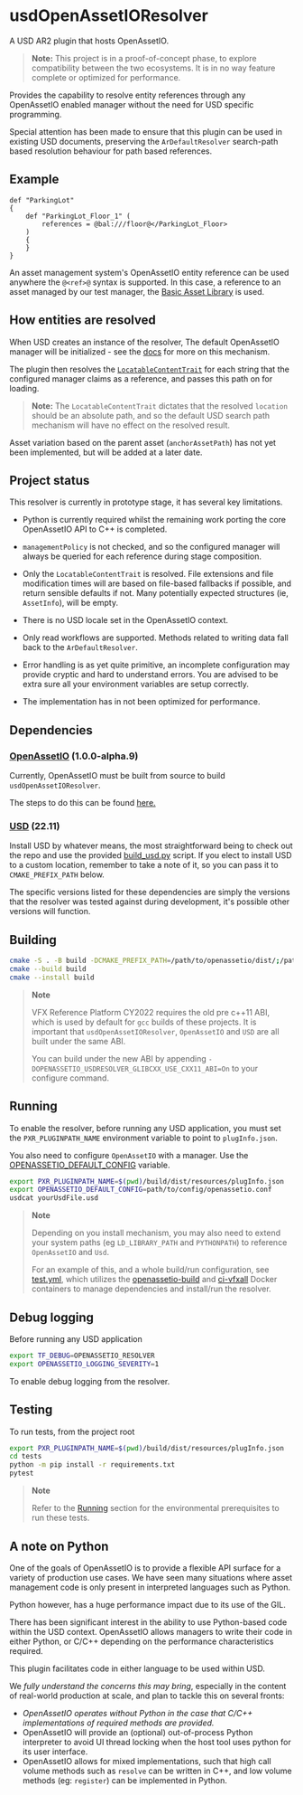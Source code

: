 # usdOpenAssetIOResolver

A USD AR2 plugin that hosts OpenAssetIO.

> **Note:**
> This project is in a proof-of-concept phase, to explore compatibility
> between the two ecosystems. It is in no way feature complete or
> optimized for performance.

Provides the capability to resolve entity references through any
OpenAssetIO enabled manager without the need for USD specific
programming.

Special attention has been made to ensure that this plugin can be used
in existing USD documents, preserving the `ArDefaultResolver`
search-path based resolution behaviour for path based references.

## Example

```usd
def "ParkingLot"
{
    def "ParkingLot_Floor_1" (
        references = @bal:///floor@</ParkingLot_Floor>
    )
    {
    }
}
```

An asset management system's OpenAssetIO entity reference can be used
anywhere the `@<ref>@` syntax is supported. In this case, a reference to
an asset managed by our test manager, the [Basic Asset
Library](https://github.com/OpenAssetIO/OpenAssetIO-Manager-BAL) is used.

## How entities are resolved

When USD creates an instance of the resolver, The default OpenAssetIO
manager will be initialized - see the
[docs](https://openassetio.github.io/OpenAssetIO/glossary.html#default_config_var)
for more on this mechanism.

The plugin then resolves the [`LocatableContentTrait`](https://github.com/OpenAssetIO/OpenAssetIO-MediaCreation/blob/659e641ce7e4dba6c5c6508c30b484fa31c1d61a/traits.yml#L54)
for each string that the configured manager claims as a reference, and
passes this path on for loading.

> **Note:**
> The `LocatableContentTrait` dictates that the resolved `location`
> should be an absolute path, and so the default USD search path
> mechanism will have no effect on the resolved result.

Asset variation based on the parent asset (`anchorAssetPath`) has not
yet been implemented, but will be added at a later date.

## Project status

This resolver is currently in prototype stage, it has several key
limitations.

- Python is currently required whilst the remaining work porting the
  core OpenAssetIO API to C++ is completed.

- `managementPolicy` is not checked, and so the configured manager will
  always be queried for each reference during stage composition.

- Only the `LocatableContentTrait` is resolved. File extensions and file
  modification times will are based on file-based fallbacks if possible,
  and return sensible defaults if not. Many potentially expected
  structures (ie, `AssetInfo`), will be empty.

- There is no USD locale set in the OpenAssetIO context.

- Only read workflows are supported. Methods related to writing data
  fall back to the `ArDefaultResolver`.

- Error handling is as yet quite primitive, an incomplete configuration
  may provide cryptic and hard to understand errors. You are advised to
  be extra sure all your environment variables are setup correctly.

- The implementation has in not been optimized for performance.

## Dependencies

### [OpenAssetIO](https://github.com/OpenAssetIO/OpenAssetIO/) (1.0.0-alpha.9)

Currently, OpenAssetIO must be built from source to build
`usdOpenAssetIOResolver`.

The steps to do this can be found
[here.](https://github.com/OpenAssetIO/OpenAssetIO/blob/main/doc/BUILDING.md)

### [USD](https://github.com/PixarAnimationStudios/USD) (22.11)

Install USD by whatever means, the most straightforward being to check
out the repo and use the provided
[build_usd.py](https://github.com/PixarAnimationStudios/USD/tree/release/build_scripts)
script. If you elect to install USD to a custom location, remember to
take a note of it, so you can pass it to `CMAKE_PREFIX_PATH` below.

The specific versions listed for these dependencies are simply the
versions that the resolver was tested against during development, it's
possible other versions will function.

## Building

```sh
cmake -S . -B build -DCMAKE_PREFIX_PATH=/path/to/openassetio/dist/;/path/to/USD
cmake --build build
cmake --install build
```

> **Note**
>
> VFX Reference Platform CY2022 requires the old pre c++11 ABI, which is
> used by default for `gcc` builds of these projects. It is important
> that `usdOpenAssetIOResolver`, `OpenAssetIO` and `USD` are all built
> under the same ABI.
>
> You can build under the new ABI by appending
> `-DOPENASSETIO_USDRESOLVER_GLIBCXX_USE_CXX11_ABI=On` to your configure
> command.

## Running

To enable the resolver, before running any USD application, you must set
the `PXR_PLUGINPATH_NAME` environment variable to point to
`plugInfo.json`.

You also need to configure `OpenAssetIO` with a manager. Use the
[OPENASSETIO_DEFAULT_CONFIG](https://openassetio.github.io/OpenAssetIO/glossary.html#default_config_var)
variable.

```sh
export PXR_PLUGINPATH_NAME=$(pwd)/build/dist/resources/plugInfo.json
export OPENASSETIO_DEFAULT_CONFIG=path/to/config/openassetio.conf
usdcat yourUsdFile.usd
```

> **Note**
>
> Depending on you install mechanism, you may also need to extend your
> system paths (eg `LD_LIBRARY_PATH` and `PYTHONPATH`) to reference
>`OpenAssetIO` and `Usd`.
>
> For an example of this, and a whole build/run configuration, see
> [test.yml](.github/workflows/test.yml), which utilizes the
> [openassetio-build](https://github.com/openassetio/OpenAssetIO/pkgs/container/openassetio-build)
> and [ci-vfxall](https://hub.docker.com/r/aswf/ci-vfxall) Docker
> containers to manage dependencies and install/run the resolver.

## Debug logging

Before running any USD application

```sh
export TF_DEBUG=OPENASSETIO_RESOLVER
export OPENASSETIO_LOGGING_SEVERITY=1
```

To enable debug logging from the resolver.

## Testing

To run tests, from the project root

```sh
export PXR_PLUGINPATH_NAME=$(pwd)/build/dist/resources/plugInfo.json
cd tests
python -m pip install -r requirements.txt
pytest
```

> **Note**
>
> Refer to the [Running](#running) section for the environmental
> prerequisites to run these tests.

## A note on Python

One of the goals of OpenAssetIO is to provide a flexible API surface for
a variety of production use cases. We have seen many situations where
asset management code is only present in interpreted languages such as
Python.

Python however, has a huge performance impact due to its use of the GIL.

There has been significant interest in the ability to use Python-based
code within the USD context. OpenAssetIO allows managers to write their
code in either Python, or C/C++ depending on the performance
characteristics required.

This plugin facilitates code in either language to be used within USD.

We _fully understand the concerns this may bring_, especially in the
content of real-world production at scale, and plan to tackle this on
several fronts:

- _OpenAssetIO operates without Python in the case that C/C++
  implementations of required methods are provided._
- OpenAssetIO will provide an (optional) out-of-process Python
  interpreter to avoid UI thread locking when the host tool uses python
  for its user interface.
- OpenAssetIO allows for mixed implementations, such that high call
  volume methods such as `resolve` can be written in C++, and low volume
  methods (eg: `register`) can be implemented in Python.

